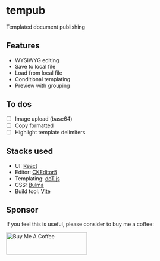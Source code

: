 # tempub

Templated document publishing

## Features

- WYSIWYG editing
- Save to local file
- Load from local file
- Conditional templating
- Preview with grouping

## To dos

- [ ] Image upload (base64)
- [ ] Copy formatted
- [ ] Highlight template delimiters

## Stacks used

- UI: [React](https://react.dev)
- Editor: [CKEditor5](https://ckeditor.com)
- Templating: [doT.js](https://olado.github.io/doT)
- CSS: [Bulma](https://bulma.io)
- Build tool: [Vite](https://vitejs.dev)

## Sponsor

If you feel this is useful, please consider to buy me a coffee:

<a href="https://www.buymeacoffee.com/proj3rd" target="_blank"><img src="https://cdn.buymeacoffee.com/buttons/v2/default-green.png" alt="Buy Me A Coffee" width="217" height="60" style="height: 60px !important;width: 217px !important;" ></a>
